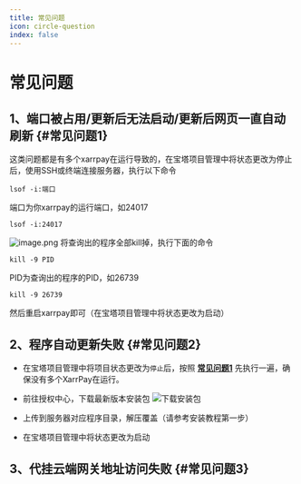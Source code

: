 ```yaml
---
title: 常见问题
icon: circle-question
index: false
---
```

<VPBanner
  title="XarrPay"
  content="点击购买，享受站长优质售后！"
  logo="./logo.svg"
  :actions='[
    {
      text: "购买",
      link:"http://ksy.hg007.cc/goodslist?cid=12",
    },
  ]'
/>

# 常见问题
## 1、端口被占用/更新后无法启动/更新后网页一直自动刷新 {#常见问题1}
这类问题都是有多个xarrpay在运行导致的，在宝塔项目管理中将状态更改为停止后，使用SSH或终端连接服务器，执行以下命令
```shell
lsof -i:端口
```
端口为你xarrpay的运行端口，如24017
```shell
lsof -i:24017
```
![image.png](https://s2.loli.net/2024/07/25/8CSK3c7vXtZ5zVr.png)
将查询出的程序全部kill掉，执行下面的命令
```shell
kill -9 PID
```
PID为查询出的程序的PID，如26739
```shell
kill -9 26739
```
然后重启xarrpay即可（在宝塔项目管理中将状态更改为启动）

## 2、程序自动更新失败 {#常见问题2}

- 在宝塔项目管理中将项目状态更改为`停止`后，按照 [**常见问题1**](#常见问题1) 先执行一遍，确保没有多个XarrPay在运行。

- 前往授权中心，下载最新版本安装包
![下载安装包](https://s2.loli.net/2024/03/30/Ft5jkfGbu7diyzI.png)
- 上传到服务器对应程序目录，解压覆盖（请参考安装教程第一步）

- 在宝塔项目管理中将状态更改为启动

## 3、代挂云端网关地址访问失败 {#常见问题3}